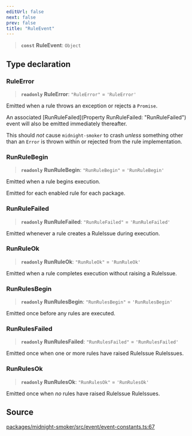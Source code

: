 ```yaml
---
editUrl: false
next: false
prev: false
title: "RuleEvent"
---
```


> **`const`** **RuleEvent**: `Object`

## Type declaration

### RuleError

> **`readonly`** **RuleError**: `"RuleError"` = `'RuleError'`

Emitted when a rule throws an exception or rejects a `Promise`.

An associated [RunRuleFailed](Property RunRuleFailed: "RunRuleFailed") event will also be emitted immediately
thereafter.

This should _not_ cause `midnight-smoker` to crash _unless_ something other
than an `Error` is thrown within or rejected from the rule implementation.

### RunRuleBegin

> **`readonly`** **RunRuleBegin**: `"RunRuleBegin"` = `'RunRuleBegin'`

Emitted when a rule begins execution.

Emitted for each enabled rule for each package.

### RunRuleFailed

> **`readonly`** **RunRuleFailed**: `"RunRuleFailed"` = `'RunRuleFailed'`

Emitted whenever a rule creates a RuleIssue during execution.

### RunRuleOk

> **`readonly`** **RunRuleOk**: `"RunRuleOk"` = `'RunRuleOk'`

Emitted when a rule completes execution without raising a RuleIssue.

### RunRulesBegin

> **`readonly`** **RunRulesBegin**: `"RunRulesBegin"` = `'RunRulesBegin'`

Emitted once before any rules are executed.

### RunRulesFailed

> **`readonly`** **RunRulesFailed**: `"RunRulesFailed"` = `'RunRulesFailed'`

Emitted once when one or more rules have raised
RuleIssue RuleIssues.

### RunRulesOk

> **`readonly`** **RunRulesOk**: `"RunRulesOk"` = `'RunRulesOk'`

Emitted once when _no_ rules have raised RuleIssue RuleIssues.

## Source

[packages/midnight-smoker/src/event/event-constants.ts:67](https://github.com/boneskull/midnight-smoker/blob/417858b/packages/midnight-smoker/src/event/event-constants.ts#L67)
